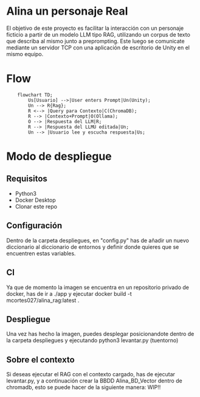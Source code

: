 # Alina un personaje Real
El objetivo de este proyecto es facilitar la interacción con un personaje ficticio a partir de un modelo LLM tipo RAG, utilizando un corpus de texto que describa al mismo junto a preprompting.
Este luego se comunicate mediante un servidor TCP con una aplicación de escritorio de Unity en el mismo equipo. 

# Flow
```mermaid
    flowchart TD;
        Us[Usuario] -->|User enters Prompt|Un(Unity);
        Un --> R{Rag};
        R <--> |Query para Contexto|C(ChromaDB);
        R --> |Contexto+Prompt|O(Ollama);
        O --> |Respuesta del LLM|R;
        R --> |Respuesta del LLMU editada|Un;
        Un --> |Usuario lee y escucha respuesta|Us;
```

# Modo de despliegue
## Requisitos 
- Python3
- Docker Desktop
- Clonar este repo
## Configuración
Dentro de la carpeta despliegues, en "config.py" has de añadir un nuevo diccionario al diccionario de entornos y definir donde quieres que se encuentren estas variables.
## CI
Ya que de momento la imagen se encuentra en un repositorio privado de docker, has de ir a ./app y ejecutar docker build -t mcortes027/alina_rag:latest .
## Despliegue
Una vez has hecho la imagen, puedes desplegar posicionandote dentro de la carpeta despliegues y ejecutando python3 levantar.py (tuentorno)
## Sobre el contexto
Si deseas ejecutar el RAG con el contexto cargado, has de ejecutar levantar.py, y a continuación crear la BBDD Alina_BD_Vector dentro de chromadb, esto se puede hacer de la siguiente manera: 
WIP!!

